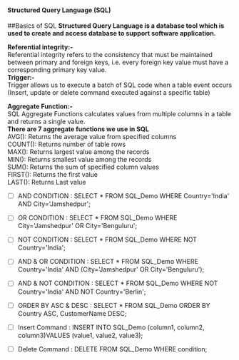 #### Structured Query Language (SQL)
##Basics of SQL
<b>Structured Query Language is a database tool which is used to create and access database to support software application.</b>

<b>Referential integrity:-</b></br>
Referential integrity refers to the consistency that must be maintained between primary and foreign keys, i.e. every foreign key value must have a corresponding primary key value.
</br>
<b>Trigger:-</b></br>
Trigger allows us to execute a batch of SQL code when a table event occurs (Insert, update or delete command executed against a specific table)

<b>Aggregate Function:-</b>
</br>
SQL Aggregate Functions calculates values from multiple columns in a table and returns a single value.
</br>
<b>There are 7 aggregate functions we use in SQL</b>
</br>
AVG(): Returns the average value from specified columns
</br>
COUNT(): Returns number of table rows
</br>
MAX(): Returns largest value among the records
</br>
MIN(): Returns smallest value among the records
</br>
SUM(): Returns the sum of specified column values
</br>
FIRST(): Returns the first value
</br>
LAST(): Returns Last value

- [ ] AND CONDITION         : SELECT * FROM SQL_Demo WHERE Country='India' AND City='Jamshedpur';
- [ ] OR CONDITION          : SELECT * FROM SQL_Demo WHERE City='Jamshedpur' OR City='Benguluru'; 
- [ ] NOT CONDITION         : SELECT * FROM SQL_Demo WHERE NOT Country='India';
- [ ] AND & OR CONDITION    : SELECT * FROM SQL_Demo WHERE Country='India' AND (City='Jamshedpur' OR City='Benguluru');
- [ ] AND & NOT CONDITION   : SELECT * FROM SQL_Demo WHERE NOT Country='India' AND NOT Country='Berlin';
- [ ] ORDER BY ASC & DESC   : SELECT * FROM SQL_Demo ORDER BY Country ASC, CustomerName DESC;
- [ ] Insert Command        : INSERT INTO SQL_Demo (column1, column2, column3)VALUES (value1, value2, value3);
- [ ] Delete Command        : DELETE FROM SQL_Demo WHERE condition;

